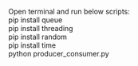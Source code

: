 Open terminal and run below scripts:  
pip install queue  
pip install threading  
pip install random  
pip install time  
python producer_consumer.py
